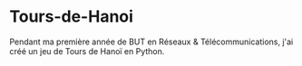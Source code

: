 # Tours-de-Hanoi

Pendant ma première année de BUT en Réseaux & Télécommunications, j'ai créé un jeu de Tours de Hanoï en Python.
